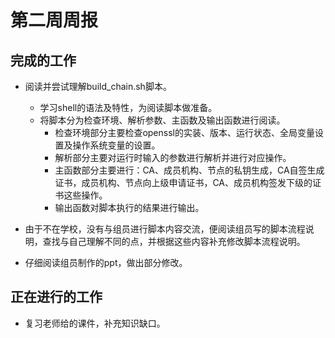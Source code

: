 # 第二周周报

## 完成的工作

* 阅读并尝试理解build_chain.sh脚本。
  * 学习shell的语法及特性，为阅读脚本做准备。
  * 将脚本分为检查环境、解析参数、主函数及输出函数进行阅读。
    * 检查环境部分主要检查openssl的实装、版本、运行状态、全局变量设置及操作系统变量的设置。
    * 解析部分主要对运行时输入的参数进行解析并进行对应操作。
    * 主函数部分主要进行：CA、成员机构、节点的私钥生成，CA自签生成证书，成员机构、节点向上级申请证书，CA、成员机构签发下级的证书这些操作。
    * 输出函数对脚本执行的结果进行输出。

* 由于不在学校，没有与组员进行脚本内容交流，便阅读组员写的脚本流程说明，查找与自己理解不同的点，并根据这些内容补充修改脚本流程说明。
* 仔细阅读组员制作的ppt，做出部分修改。

## 正在进行的工作

* 复习老师给的课件，补充知识缺口。
